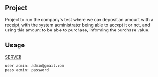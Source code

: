 ## Project

Project to run the company's test where we can deposit an amount with a receipt, with the system administrator being able to accept it or not, and using this amount to be able to purchase, informing the purchase value.

## Usage

[SERVER](http://206.189.231.82)
```
user admin: admin@gmail.com
pass admin: password
```
